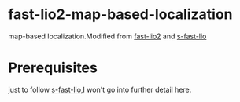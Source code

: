 # fast-lio2-map-based-localization
map-based localization.Modified from [fast-lio2](https://github.com/hku-mars/FAST_LIO) and [s-fast-lio](https://github.com/zlwang7/S-FAST_LIO)



# Prerequisites
just to follow [s-fast-lio](https://github.com/zlwang7/S-FAST_LIO),I won't go into further detail here.

